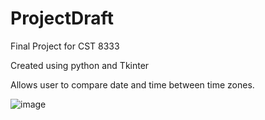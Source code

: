 # ProjectDraft

Final Project for CST 8333

Created using python and Tkinter

Allows user to compare date and time between time zones. 

![image](https://user-images.githubusercontent.com/79121235/183458925-983895d8-b799-47a0-b930-63f93f42b5ab.png)


